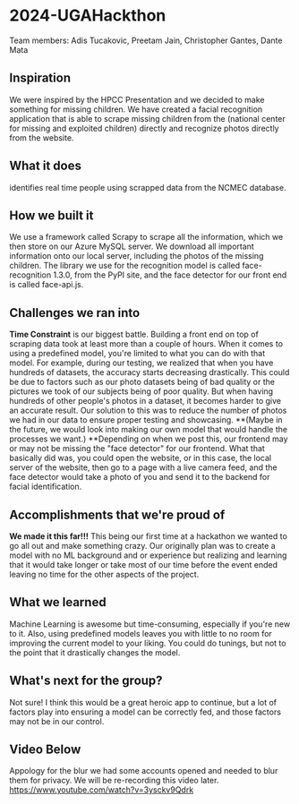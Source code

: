 # 2024-UGAHackthon
Team members: 
  Adis Tucakovic, Preetam Jain, Christopher Gantes, Dante Mata

## Inspiration
We were inspired by the HPCC Presentation and we decided to make something for
missing children. We have created a facial recognition application that is able to scrape missing children from the (national center for missing and exploited children) directly and recognize photos directly from the website.

## What it does
identifies real time people using scrapped data from the NCMEC database.

## How we built it
We use a framework called Scrapy to scrape all the information, which we then store on our Azure MySQL server. We download all important information onto our local server, including the photos of the missing children. The library we use for the recognition model is called face-recognition 1.3.0, from the PyPI site, and the face detector for our front end is called face-api.js.

## Challenges we ran into
**Time Constraint** is our biggest battle. Building a front end on top of scraping data took at least more than a couple of hours. When it comes to using a predefined model, you're limited to what you can do with that model. For example, during our testing, we realized that when you have hundreds of datasets, the accuracy starts decreasing drastically. This could be due to factors such as our photo datasets being of bad quality or the pictures we took of our subjects being of poor quality. But when having hundreds of other people's photos in a dataset, it becomes harder to give an accurate result. Our solution to this was to reduce the number of photos we had in our data to ensure proper testing and showcasing. **(Maybe in the future, we would look into making our own model that would handle the processes we want.) **Depending on when we post this, our frontend may or may not be missing the "face detector" for our frontend. What that basically did was, you could open the website, or in this case, the local server of the website, then go to a page with a live camera feed, and the face detector would take a photo of you and send it to the backend for facial identification.

## Accomplishments that we're proud of
**We made it this far!!!** This being our first time at a hackathon we wanted to go all out and make something crazy. Our originally plan was to create a model with no ML background and or experience but realizing and learning that it would take longer or take most of our time before the event ended leaving no time for the other aspects of the project.

## What we learned
Machine Learning is awesome but time-consuming, especially if you're new to it. Also, using predefined models leaves you with little to no room for improving the current model to your liking. You could do tunings, but not to the point that it drastically changes the model.

## What's next for the group?
Not sure! I think this would be a great heroic app to continue, but a lot of factors play into ensuring a model can be correctly fed, and those factors may not be in our control.

## Video Below
Appology for the blur we had some accounts opened and needed to blur them for privacy. We will be re-recording this video later.
https://www.youtube.com/watch?v=3ysckv9Qdrk

